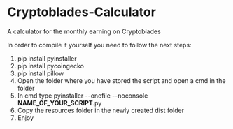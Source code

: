 # Cryptoblades-Calculator
A calculator for the monthly earning on Cryptoblades

In order to compile it yourself you need to follow the next steps:
1. pip install pyinstaller
2. pip install pycoingecko
3. pip install pillow
4. Open the folder where you have stored the script and open a cmd in the folder
5. In cmd type pyinstaller --onefile --noconsole **NAME_OF_YOUR_SCRIPT**.py 
6. Copy the resources folder in the newly created dist folder
7. Enjoy
